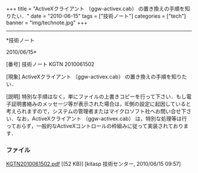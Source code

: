 ﻿+++
title = "ActiveXクライアント （ggw-activex.cab） の置き換えの手順を知りたい．"
date = "2010-06-15"
tags = ["技術ノート"]
categories = ["tech"]
banner = "img/technote.jpg"
+++

-----------------------------------------------------------------------------------------------------------------------------

*技術ノート

2010/06/15*


[番号]
技術ノート KGTN 2010061502

[現象]
ActiveXクライアント （ggw-activex.cab） の置き換えの手順を知りたい．

[説明]
特別な手順はなく，単にファイルの上書きコピーを行って下さい．もし電子証明書絡みのメッセージ等が表示された場合は，IE側の設定に起因していると考えられますので，システムの管理者またはマイクロソフト社へお問い合せ下さい．なお，ActiveXクライアント
（ggw-activex.cab）
は，特別な処理等は行っておらず，一般的なActiveXコントロールの枠組みに従って実装されております．


### ファイル

 
 


[KGTN2010061502.pdf](http://techreport.kitasp.net/attachments/download/195/KGTN2010061502.pdf)
 [(52 KB)] [kitasp 技術センター, 2010/06/15
09:57]


 


 

